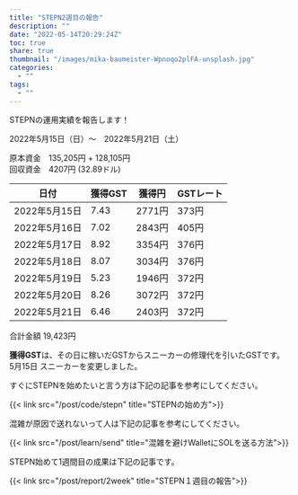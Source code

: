 ```yaml
---
title: "STEPN2週目の報告"
description: ""
date: "2022-05-14T20:29:24Z"
toc: true
share: true
thumbnail: "/images/mika-baumeister-Wpnoqo2plFA-unsplash.jpg"
categories:
  - ""
tags:
  - ""
---
```


STEPNの運用実績を報告します！

2022年5月15日（日）〜　2022年5月21日（土）

<!--more-->

原本資金　135,205円 + 128,105円  
回収資金　4207円 (32.89ドル)

|  日付  | 獲得GST | 獲得円 | GSTレート | 
| ---- | ---- | ---- | ---- | 
| 2022年5月15日 | 7.43 | 2771円 | 373円 |
| 2022年5月16日 | 7.02 | 2843円 | 405円 |
| 2022年5月17日 | 8.92 | 3354円 | 376円 |
| 2022年5月18日 | 8.07 | 3034円 | 376円 |
| 2022年5月19日 | 5.23 | 1946円 | 372円 | 
| 2022年5月20日 | 8.26 | 3072円 | 372円 |
| 2022年5月21日 | 6.46 | 2403円 | 372円 |

合計金額 19,423円
 
**獲得GST**は、その日に稼いだGSTからスニーカーの修理代を引いたGSTです。   
5月15日 スニーカーを変更しました。  

すぐにSTEPNを始めたいと言う方は下記の記事を参考にしてください。

{{< link src="/post/code/stepn" title="STEPNの始め方">}}

混雑が原因で送れないって人は下記の記事を参考にしてください。

{{< link src="/post/learn/send" title="混雑を避けWalletにSOLを送る方法">}}

STEPN始めて1週間目の成果は下記の記事です。

{{< link src="/post/report/2week" title="STEPN１週目の報告">}}
  

